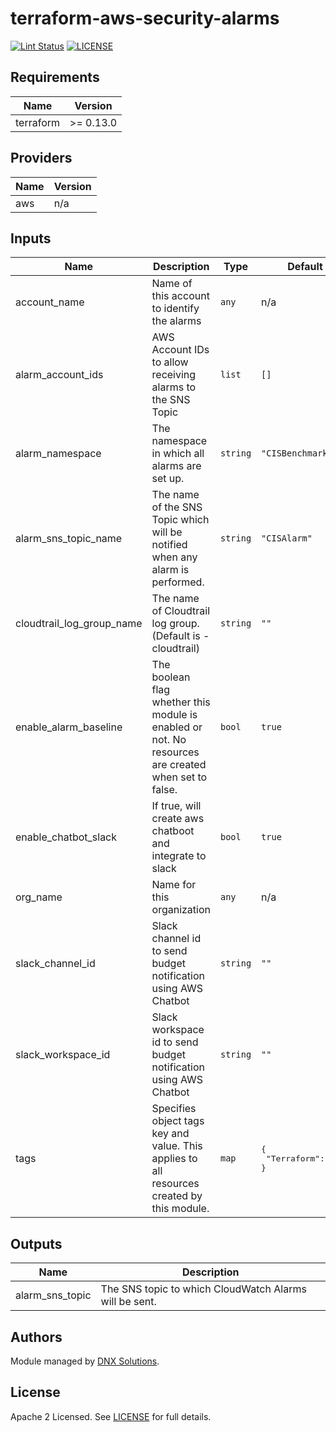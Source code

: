 # terraform-aws-security-alarms

[![Lint Status](https://github.com/DNXLabs/terraform-aws-security-alarms/workflows/Lint/badge.svg)](https://github.com/DNXLabs/terraform-aws-security-alarms/actions)
[![LICENSE](https://img.shields.io/github/license/DNXLabs/terraform-aws-security-alarms)](https://github.com/DNXLabs/terraform-aws-security-alarms/blob/master/LICENSE)


<!--- BEGIN_TF_DOCS --->

## Requirements

| Name | Version |
|------|---------|
| terraform | >= 0.13.0 |

## Providers

| Name | Version |
|------|---------|
| aws | n/a |

## Inputs

| Name | Description | Type | Default | Required |
|------|-------------|------|---------|:--------:|
| account\_name | Name of this account to identify the alarms | `any` | n/a | yes |
| alarm\_account\_ids | AWS Account IDs to allow receiving alarms to the SNS Topic | `list` | `[]` | no |
| alarm\_namespace | The namespace in which all alarms are set up. | `string` | `"CISBenchmark"` | no |
| alarm\_sns\_topic\_name | The name of the SNS Topic which will be notified when any alarm is performed. | `string` | `"CISAlarm"` | no |
| cloudtrail\_log\_group\_name | The name of Cloudtrail log group. (Default is <org-name>-cloudtrail) | `string` | `""` | no |
| enable\_alarm\_baseline | The boolean flag whether this module is enabled or not. No resources are created when set to false. | `bool` | `true` | no |
| enable\_chatbot\_slack | If true, will create aws chatboot and integrate to slack | `bool` | `true` | no |
| org\_name | Name for this organization | `any` | n/a | yes |
| slack\_channel\_id | Slack channel id to send budget notification using AWS Chatbot | `string` | `""` | no |
| slack\_workspace\_id | Slack workspace id to send budget notification using AWS Chatbot | `string` | `""` | no |
| tags | Specifies object tags key and value. This applies to all resources created by this module. | `map` | <pre>{<br>  "Terraform": true<br>}</pre> | no |

## Outputs

| Name | Description |
|------|-------------|
| alarm\_sns\_topic | The SNS topic to which CloudWatch Alarms will be sent. |

<!--- END_TF_DOCS --->

## Authors

Module managed by [DNX Solutions](https://github.com/DNXLabs).

## License

Apache 2 Licensed. See [LICENSE](https://github.com/DNXLabs/terraform-aws-security-alarms/blob/master/LICENSE) for full details.
